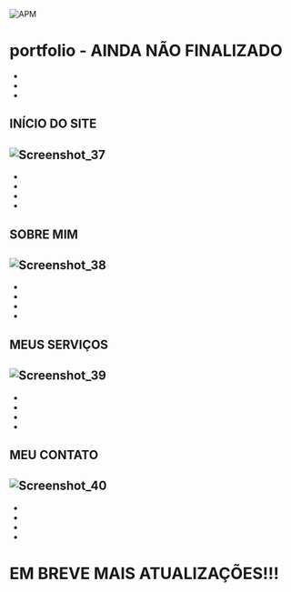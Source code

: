 ![APM](https://img.shields.io/apm/l/LINCENSE)
# portfolio - AINDA NÃO FINALIZADO
-
-
-

## INÍCIO DO SITE

![Screenshot_37](https://user-images.githubusercontent.com/85050720/188042786-15c6c207-ab38-40c9-af96-f83529e0f45f.png)
-
-
-
-
-
## SOBRE MIM 

![Screenshot_38](https://user-images.githubusercontent.com/85050720/188043353-be0468fd-eae0-4fac-a98b-df1c83eec212.png)
-
-
-
-
-
## MEUS SERVIÇOS

![Screenshot_39](https://user-images.githubusercontent.com/85050720/188043936-484fa8a9-b084-4d7c-abf2-67f142556535.png)
-
-
-
-
-
## MEU CONTATO

![Screenshot_40](https://user-images.githubusercontent.com/85050720/188044083-89f600fa-ff61-472e-b5af-3cc9f3be66e7.png)
-
-
-
-
-
# EM BREVE MAIS ATUALIZAÇÕES!!!
